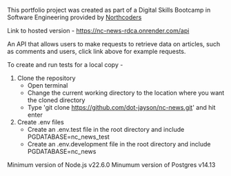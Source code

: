 This portfolio project was created as part of a Digital Skills Bootcamp in Software Engineering provided by [Northcoders](https://northcoders.com/)

Link to hosted version - https://nc-news-rdca.onrender.com/api

An API that allows users to make requests to retrieve data on articles, such as comments and users, click link above for example requests.

To create and run tests for a local copy -

1. Clone the repository
   - Open terminal
   - Change the current working directory to the location where you want the cloned directory
   - Type 'git clone https://github.com/dot-jayson/nc-news.git' and hit enter
2. Create .env files
   - Create an .env.test file in the root directory and include PGDATABASE=nc_news_test
   - Create an .env.development file in the root directory and include PGDATABASE=nc_news

Minimum version of Node.js v22.6.0
Minumum version of Postgres v14.13

